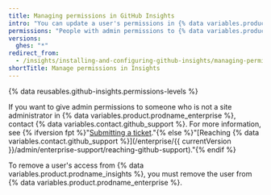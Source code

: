 ```yaml
---
title: Managing permissions in GitHub Insights
intro: "You can update a user's permissions in {% data variables.product.prodname_insights %}."
permissions: "People with admin permissions to {% data variables.product.prodname_insights %} can manage permissions."
versions:
  ghes: "*"
redirect_from:
  - /insights/installing-and-configuring-github-insights/managing-permissions-in-github-insights
shortTitle: Manage permissions in Insights
---
```


{% data reusables.github-insights.permissions-levels %}

If you want to give admin permissions to someone who is not a site administrator in {% data variables.product.prodname_enterprise %}, contact {% data variables.contact.github_support %}. For more information, see {% ifversion fpt %}"[Submitting a ticket](/github/working-with-github-support/submitting-a-ticket)."{% else %}"[Reaching {% data variables.contact.github_support %}](/enterprise/{{ currentVersion }}/admin/enterprise-support/reaching-github-support)."{% endif %}

To remove a user's access from {% data variables.product.prodname_insights %}, you must remove the user from {% data variables.product.prodname_enterprise %}.

